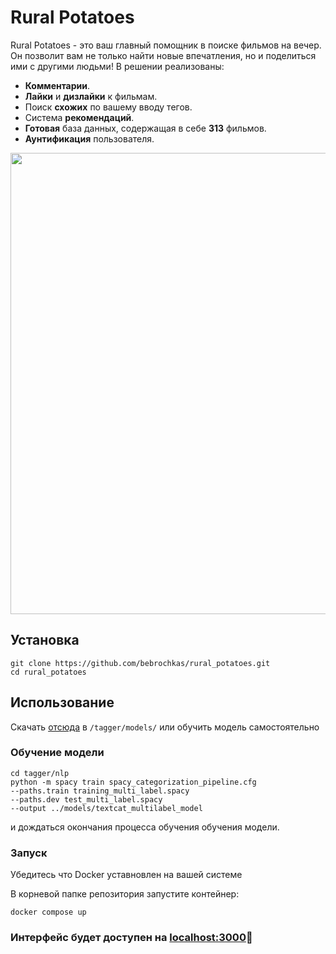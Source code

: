 # Rural Potatoes

Rural Potatoes - это ваш главный помощник в поиске фильмов на вечер. Он позволит вам не только найти новые впечатления, но и поделиться ими с другими людьми!
В решении реализованы:


- **Комментарии**.
- **Лайки** и **дизлайки** к фильмам.
- Поиск **схожих** по вашему вводу тегов.
- Система **рекомендаций**.
- **Готовая** база данных, содержащая в себе **313** фильмов.
- **Аунтификация** пользователя.

<p align="center">
  <img src="assets/video_record_1.gif" width="738">
</p>

## Установка 
```shell
git clone https://github.com/bebrochkas/rural_potatoes.git
cd rural_potatoes
```

## Использование 
Скачать [отсюда](http://) в `/tagger/models/` или обучить модель самостоятельно
### Обучение модели
```shell
cd tagger/nlp
python -m spacy train spacy_categorization_pipeline.cfg
--paths.train training_multi_label.spacy 
--paths.dev test_multi_label.spacy 
--output ../models/textcat_multilabel_model
```
и дождаться окончания процесса обучения обучения модели.

### Запуск
Убедитесь что Docker уставновлен на вашей системе

В корневой папке репозитория запустите контейнер:
```shell
docker compose up
```

### Интерфейс будет доступен на [localhost:3000](http://loclhost:3000)🎉
